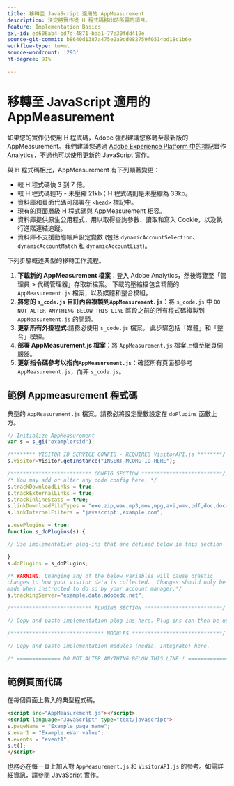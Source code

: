 ```yaml
---
title: 移轉至 JavaScript 適用的 AppMeasurement
description: 決定將實作從 H 程式碼移出時所需的項目。
feature: Implementation Basics
exl-id: ed606ab4-bd7d-4871-baa1-77e30fdd419e
source-git-commit: b8640d1387a475e2a9dd082759f0514bd18c1b6e
workflow-type: tm+mt
source-wordcount: '293'
ht-degree: 91%

---
```


# 移轉至 JavaScript 適用的 AppMeasurement

如果您的實作仍使用 H 程式碼，Adobe 強烈建議您移轉至最新版的 AppMeasurement。我們建議您透過 [Adobe Experience Platform 中的標記](../launch/overview.md)實作 Analytics，不過也可以使用更新的 JavaScript 實作。

與 H 程式碼相比，AppMeasurement 有下列顯著變更：

* 較 H 程式碼快 3 到 7 倍。
* 較 H 程式碼輕巧 - 未壓縮 21kb；H 程式碼則是未壓縮為 33kb。
* 資料庫和頁面代碼可部署在 `<head>` 標記中。
* 現有的頁面層級 H 程式碼與 AppMeasurement 相容。
* 資料庫提供原生公用程式，用以取得查詢參數、讀取和寫入 Cookie，以及執行進階連結追蹤。
* 資料庫不支援動態帳戶設定變數 (包括 `dynamicAccountSelection`、`dynamicAccountMatch` 和 `dynamicAccountList`)。

下列步驟概述典型的移轉工作流程。

1. **下載新的 AppMeasurement 檔案**：登入 Adobe Analytics，然後導覽至「管理員 > 代碼管理器」存取新檔案。 下載的壓縮檔包含精簡的 `AppMeasurement.js` 檔案，以及媒體和整合模組。
1. **將您的 `s_code.js` 自訂內容複製到`AppMeasurement.js`**：將 `s_code.js` 中 `DO NOT ALTER ANYTHING BELOW THIS LINE` 區段之前的所有程式碼複製到 `AppMeasurement.js` 的開頭。
1. **更新所有外掛程式**:請務必使用 `s_code.js` 檔案。 此步驟包括「媒體」和「整合」模組。
1. **部署 AppMeasurement.js 檔案**：將 `AppMeasurement.js` 檔案上傳至網頁伺服器。
1. **更新指令碼參考以指向`AppMeasurement.js`**：確認所有頁面都參考 `AppMeasurement.js`，而非 `s_code.js`。

## 範例 Appmeasurement 程式碼

典型的 `AppMeasurement.js` 檔案。請務必將設定變數設定在 `doPlugins` 函數上方。

```js
// Initialize AppMeasurement
var s = s_gi("examplersid");

/******** VISITOR ID SERVICE CONFIG - REQUIRES VisitorAPI.js ********/;
s.visitor=Visitor.getInstance("INSERT-MCORG-ID-HERE");

/************************** CONFIG SECTION **************************/;
/* You may add or alter any code config here. */
s.trackDownloadLinks = true;
s.trackExternalLinks = true;
s.trackInlineStats = true;
s.linkDownloadFileTypes = "exe,zip,wav,mp3,mov,mpg,avi,wmv,pdf,doc,docx,xls,xlsx,ppt,pptx";
s.linkInternalFilters = "javascript:,example.com";

s.usePlugins = true;
function s_doPlugins(s) {

// Use implementation plug-ins that are defined below in this section

}
s.doPlugins = s_doPlugins;

/* WARNING: Changing any of the below variables will cause drastic
changes to how your visitor data is collected.  Changes should only be
made when instructed to do so by your account manager.*/
s.trackingServer="example.data.adobedc.net";

/************************** PLUGINS SECTION *************************/

// Copy and paste implementation plug-ins here. Plug-ins can then be used in the s_doPlugins(s) function above

/****************************** MODULES *****************************/

// Copy and paste implementation modules (Media, Integrate) here.

/* ============== DO NOT ALTER ANYTHING BELOW THIS LINE ! ===============  */
```

## 範例頁面代碼

在每個頁面上載入的典型程式碼。

```html
<script src="AppMeasurement.js"></script>
<script language="JavaScript" type="text/javascript">
s.pageName = "Example page name";
s.eVar1 = "Example eVar value";
s.events = "event1";
s.t();
</script>
```

也務必在每一頁上加入對 `AppMeasurement.js` 和 `VisitorAPI.js` 的參考。如需詳細資訊，請參閱 [JavaScript 實作](/help/implement/js/overview.md)。

